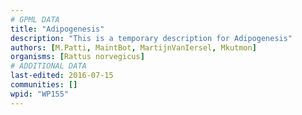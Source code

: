 ```yaml
---
# GPML DATA
title: "Adipogenesis"
description: "This is a temporary description for Adipogenesis"
authors: [M.Patti, MaintBot, MartijnVanIersel, Mkutmon]
organisms: [Rattus norvegicus]
# ADDITIONAL DATA
last-edited: 2016-07-15
communities: []
wpid: "WP155"
---
```

